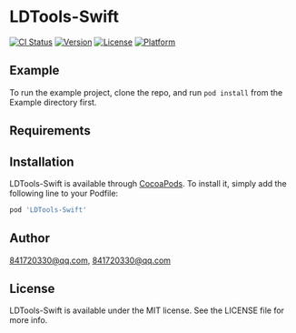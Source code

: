 # LDTools-Swift

[![CI Status](https://img.shields.io/travis/841720330@qq.com/LDTools-Swift.svg?style=flat)](https://travis-ci.org/841720330@qq.com/LDTools-Swift)
[![Version](https://img.shields.io/cocoapods/v/LDTools-Swift.svg?style=flat)](https://cocoapods.org/pods/LDTools-Swift)
[![License](https://img.shields.io/cocoapods/l/LDTools-Swift.svg?style=flat)](https://cocoapods.org/pods/LDTools-Swift)
[![Platform](https://img.shields.io/cocoapods/p/LDTools-Swift.svg?style=flat)](https://cocoapods.org/pods/LDTools-Swift)

## Example

To run the example project, clone the repo, and run `pod install` from the Example directory first.

## Requirements

## Installation

LDTools-Swift is available through [CocoaPods](https://cocoapods.org). To install
it, simply add the following line to your Podfile:

```ruby
pod 'LDTools-Swift'
```

## Author

841720330@qq.com, 841720330@qq.com

## License

LDTools-Swift is available under the MIT license. See the LICENSE file for more info.
